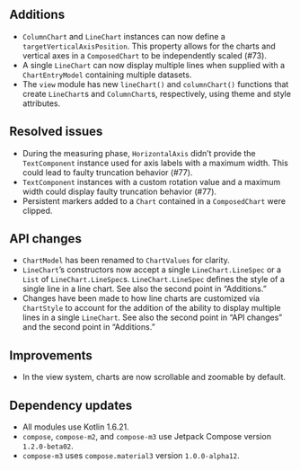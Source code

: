 ## Additions

- `ColumnChart` and `LineChart` instances can now define a `targetVerticalAxisPosition`. This property allows for the charts and vertical axes in a `ComposedChart` to be independently scaled (#73).
- A single `LineChart` can now display multiple lines when supplied with a `ChartEntryModel` containing multiple datasets.
- The `view` module has new `lineChart()` and `columnChart()` functions that create `LineChart`s  and `ColumnChart`s, respectively, using theme and style attributes.


## Resolved issues

- During the measuring phase, `HorizontalAxis` didn’t provide the `TextComponent` instance used for axis labels with a maximum width. This could lead to faulty truncation behavior (#77).
- `TextComponent` instances with a custom rotation value and a maximum width could display faulty truncation behavior (#77).
- Persistent markers added to a `Chart` contained in a `ComposedChart` were clipped.

## API changes

- `ChartModel` has been renamed to `ChartValues` for clarity.
- `LineChart`’s constructors now accept a single `LineChart.LineSpec` or a `List` of `LineChart.LineSpec`s. `LineChart.LineSpec` defines the style of a single line in a line chart. See also the second point in “Additions.”
- Changes have been made to how line charts are customized via `ChartStyle` to account for the addition of the ability to display multiple lines in a single `LineChart`. See also the second point in “API changes” and the second point in “Additions.”

## Improvements

- In the view system, charts are now scrollable and zoomable by default.

## Dependency updates

- All modules use Kotlin 1.6.21.
- `compose`, `compose-m2`, and `compose-m3` use Jetpack Compose version `1.2.0-beta02`.
- `compose-m3` uses `compose.material3` version `1.0.0-alpha12`.
